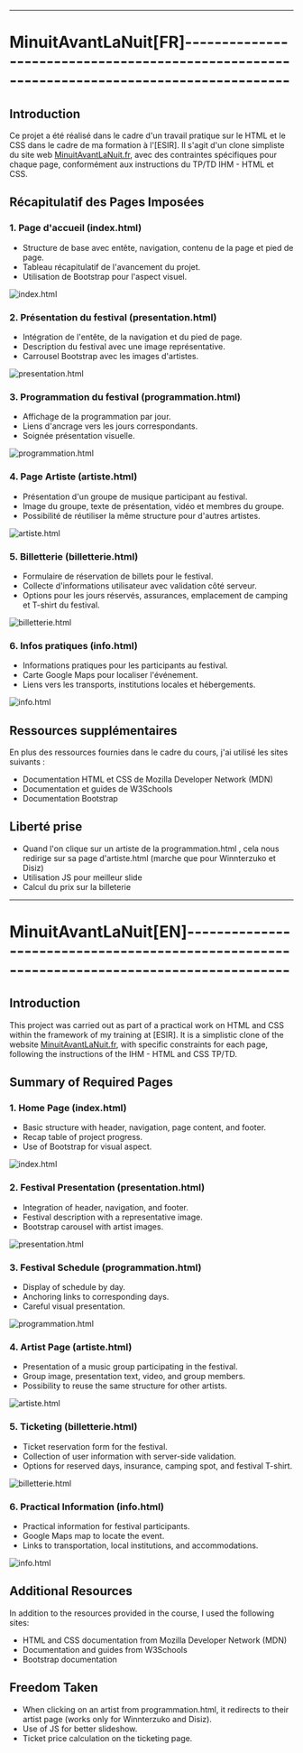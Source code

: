 ----------------------------------------------------------------------
# MinuitAvantLaNuit[FR]------------------------------------------------------------------------------------------

## Introduction
Ce projet a été réalisé dans le cadre d'un travail pratique sur le HTML et le CSS dans le cadre de ma formation à l'[ESIR]. Il s'agit d'un clone simpliste du site web [MinuitAvantLaNuit.fr](https://minuitavantlanuit.fr/), avec des contraintes spécifiques pour chaque page, conformément aux instructions du TP/TD IHM - HTML et CSS.

## Récapitulatif des Pages Imposées

### 1. Page d'accueil (index.html)
- Structure de base avec entête, navigation, contenu de la page et pied de page.
- Tableau récapitulatif de l'avancement du projet.
- Utilisation de Bootstrap pour l'aspect visuel.

![index.html](img/README/index.png)

### 2. Présentation du festival (presentation.html)
- Intégration de l'entête, de la navigation et du pied de page.
- Description du festival avec une image représentative.
- Carrousel Bootstrap avec les images d'artistes.

![presentation.html](img/README/presentation.png)

### 3. Programmation du festival (programmation.html)
- Affichage de la programmation par jour.
- Liens d'ancrage vers les jours correspondants.
- Soignée présentation visuelle.

![programmation.html](img/README/programmation.png)

### 4. Page Artiste (artiste.html)
- Présentation d'un groupe de musique participant au festival.
- Image du groupe, texte de présentation, vidéo et membres du groupe.
- Possibilité de réutiliser la même structure pour d'autres artistes.

![artiste.html](img/README/artiste.png)

### 5. Billetterie (billetterie.html)
- Formulaire de réservation de billets pour le festival.
- Collecte d'informations utilisateur avec validation côté serveur.
- Options pour les jours réservés, assurances, emplacement de camping et T-shirt du festival.

![billetterie.html](img/README/billetterie.png)

### 6. Infos pratiques (info.html)
- Informations pratiques pour les participants au festival.
- Carte Google Maps pour localiser l'événement.
- Liens vers les transports, institutions locales et hébergements.

![info.html](img/README/info.png)

## Ressources supplémentaires
En plus des ressources fournies dans le cadre du cours, j'ai utilisé les sites suivants :
- Documentation HTML et CSS de Mozilla Developer Network (MDN)
- Documentation et guides de W3Schools
- Documentation Bootstrap
  
## Liberté prise
- Quand l'on clique sur un artiste de la programmation.html , cela nous redirige sur sa page d'artiste.html (marche que pour Winnterzuko et Disiz)
- Utilisation JS pour meilleur slide
- Calcul du prix sur la billeterie

----------------------------------------------------------------------
# MinuitAvantLaNuit[EN]------------------------------------------------------------------------------------------

## Introduction
This project was carried out as part of a practical work on HTML and CSS within the framework of my training at [ESIR]. It is a simplistic clone of the website [MinuitAvantLaNuit.fr](https://minuitavantlanuit.fr/), with specific constraints for each page, following the instructions of the IHM - HTML and CSS TP/TD.

## Summary of Required Pages

### 1. Home Page (index.html)
- Basic structure with header, navigation, page content, and footer.
- Recap table of project progress.
- Use of Bootstrap for visual aspect.

![index.html](img/README/index.png)

### 2. Festival Presentation (presentation.html)
- Integration of header, navigation, and footer.
- Festival description with a representative image.
- Bootstrap carousel with artist images.

![presentation.html](img/README/presentation.png)

### 3. Festival Schedule (programmation.html)
- Display of schedule by day.
- Anchoring links to corresponding days.
- Careful visual presentation.

![programmation.html](img/README/programmation.png)

### 4. Artist Page (artiste.html)
- Presentation of a music group participating in the festival.
- Group image, presentation text, video, and group members.
- Possibility to reuse the same structure for other artists.

![artiste.html](img/README/artiste.png)

### 5. Ticketing (billetterie.html)
- Ticket reservation form for the festival.
- Collection of user information with server-side validation.
- Options for reserved days, insurance, camping spot, and festival T-shirt.

![billetterie.html](img/README/billetterie.png)

### 6. Practical Information (info.html)
- Practical information for festival participants.
- Google Maps map to locate the event.
- Links to transportation, local institutions, and accommodations.

![info.html](img/README/info.png)

## Additional Resources
In addition to the resources provided in the course, I used the following sites:
- HTML and CSS documentation from Mozilla Developer Network (MDN)
- Documentation and guides from W3Schools
- Bootstrap documentation
  
## Freedom Taken
- When clicking on an artist from programmation.html, it redirects to their artist page (works only for Winnterzuko and Disiz).
- Use of JS for better slideshow.
- Ticket price calculation on the ticketing page.
